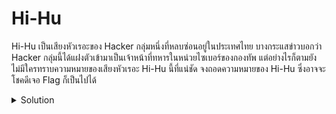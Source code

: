 # Hi-Hu
Hi-Hu เป็นเสียงหัวเรอะของ Hacker กลุ่มหนึ่งที่หลบซ่อนอยู่ในประเทศไทย บางกระแสข่าวบอกว่า Hacker กลุ่มนี้ได้แฝงตัวเข้ามาเป็นเจ้าหน้าที่ทหารในหน่วยไซเบอร์ของกองทัพ แต่อย่างไรก็ตามยังไม่มีใครทราบความหมายของเสียงหัวเรอะ Hi-Hu นี้ที่แน่ชัด จงถอดความหมายของ Hi-Hu ซึ่งอาจจะโชคดีเจอ Flag ก็เป็นไปได้

<details>
    <summary>Solution</summary>
    
- ในไฟล์จะเจอกับคำว่า `Hi` และ `Hu` มากมาย ซึ่งผมได้ทำการแปลงเป็น Binary เพราะมีข้อความเพียงสองรูปแบบเท่านั้น
![decode](https://github.com/joeKody/wongyos-ctf-writeup/assets/115410150/ec5825c5-034f-44ba-9ed1-dbb44263c8b8)
![image](https://github.com/joeKody/wongyos-ctf-writeup/assets/115410150/cf3db0b6-e83c-45cc-9e4f-b39802c62b6f)

- ผมได้แปลงจาก Binary อีกรอบ และพบกับ flag ทันที! (ตรงนี้สามารถกดคทาได้ครับ)
![flag](https://github.com/joeKody/wongyos-ctf-writeup/assets/115410150/cb21c24d-13e1-4dc3-bf67-d0cfccc8744b)


</details>